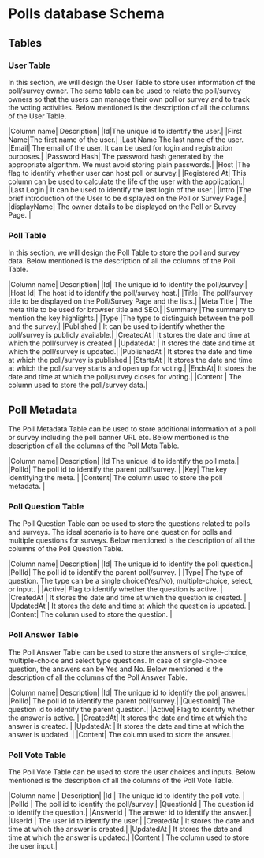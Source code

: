 # Polls database Schema

## Tables

### User Table
In this section, we will design the User Table to store user information of the poll/survey owner. The same table can be used to relate the poll/survey owners so that the users can manage their own poll or survey and to track the voting activities. Below mentioned is the description of all the columns of the User Table.

|Column name| Description|
|Id|The unique id to identify the user.|
|First Name|The first name of the user.|
|Last Name	The last name of the user.
|Email|	The email of the user. It can be used for login and registration purposes.|
|Password Hash|	The password hash generated by the appropriate algorithm. We must avoid storing plain passwords.|
|Host	|The flag to identify whether user can host poll or survey.|
|Registered At|	This column can be used to calculate the life of the user with the application.|
|Last Login	| It can be used to identify the last login of the user.|
|Intro	|The brief introduction of the User to be displayed on the Poll or Survey Page.|
|displayName|	The owner details to be displayed on the Poll or Survey Page. |

### Poll Table
In this section, we will design the Poll Table to store the poll and survey data. Below mentioned is the description of all the columns of the Poll Table.

|Column name| Description|
|Id|	The unique id to identify the poll/survey.|
|Host Id|	The host id to identify the poll/survey host.|
|Title|	The poll/survey title to be displayed on the Poll/Survey Page and the lists.|
|Meta Title |	The meta title to be used for browser title and SEO.|
|Summary	|The summary to mention the key highlights.|
|Type	|The type to distinguish between the poll and the survey.|
|Published | It can be used to identify whether the poll/survey is publicly available.|
|CreatedAt	| It stores the date and time at which the poll/survey is created.|
|UpdatedAt	 | It stores the date and time at which the poll/survey is updated.|
|PublishedAt	| It stores the date and time at which the poll/survey is published.|
|StartsAt	| It stores the date and time at which the poll/survey starts and open up for voting.|
|EndsAt|	It stores the date and time at which the poll/survey closes for voting.|
|Content	| The column used to store the poll/survey data.|


## Poll Metadata 
The Poll Metadata  Table can be used to store additional information of a poll or survey including the poll banner URL etc. Below mentioned is the description of all the columns of the Poll Meta Table.

|Column name| Description|
|Id	The unique id to identify the poll meta.|
|PollId|	The poll id to identify the parent poll/survey. |
|Key|	The key identifying the meta. |
|Content|	The column used to store the poll metadata. | 

### Poll Question Table
The Poll Question Table can be used to store the questions related to polls and surveys. The ideal scenario is to have one question for polls and multiple questions for surveys. Below mentioned is the description of all the columns of the Poll Question Table.

|Column name| Description|
|Id| The unique id to identify the poll question.|
|PollId|	The poll id to identify the parent poll/survey. |
|Type|	The type of question. The type can be a single choice(Yes/No), multiple-choice, select, or input. |
|Active|	Flag to identify whether the question is active. |
|CreatedAt |	It stores the date and time at which the question is created. |
|UpdatedAt	| It stores the date and time at which the question is updated. |
|Content|	The column used to store the question. |


### Poll Answer Table
The Poll Answer Table can be used to store the answers of single-choice, multiple-choice and select type questions. In case of single-choice question, the answers can be Yes and No. Below mentioned is the description of all the columns of the Poll Answer Table.

|Column name| Description|
|Id|	The unique id to identify the poll answer.|
|PollId|	The poll id to identify the parent poll/survey.|
|QuestionId|	The question id to identify the parent question.|
|Active|	Flag to identify whether the answer is active. |
|CreatedAt|	It stores the date and time at which the answer is created. |
|UpdatedAt |	It stores the date and time at which the answer is updated. |
|Content|	The column used to store the answer.|


### Poll Vote Table
The Poll Vote Table can be used to store the user choices and inputs. Below mentioned is the description of all the columns of the Poll Vote Table.

|Column name | Description|
|Id	| The unique id to identify the poll vote. |
|PollId |	The poll id to identify the poll/survey.|
|QuestionId	| The question id to identify the question.|
|AnswerId |	The answer id to identify the answer.|
|UserId |	The user id to identify the user.|
|CreatedAt |	It stores the date and time at which the answer is created.|
|UpdatedAt | It stores the date and time at which the answer is updated.|
|Content |	The column used to store the user input.|




